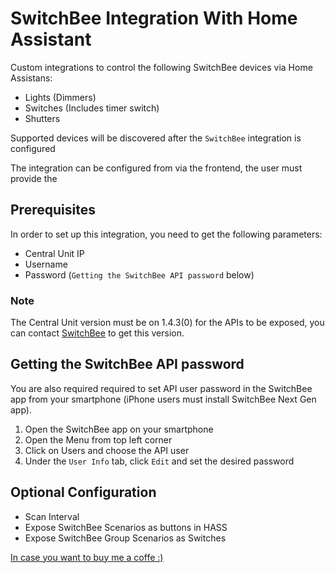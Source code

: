 # SwitchBee Integration With Home Assistant

Custom integrations to control the following SwitchBee devices via Home Assistans:

- Lights (Dimmers)
- Switches (Includes timer switch)
- Shutters 

Supported devices will be discovered after the `SwitchBee` integration is configured


The integration can be configured from via the frontend, the user must provide the

 ## Prerequisites

 In order to set up this integration, you need to get the following parameters:

 - Central Unit IP
 - Username
 - Password (`Getting the SwitchBee API password` below)

 ### Note

  The Central Unit version must be on 1.4.3(0) for the APIs to be exposed, you can contact [SwitchBee](https://www.switchbee.com) to get this version.

 ## Getting the SwitchBee API password

  You are also required required to set API user password in the SwitchBee app from your smartphone (iPhone users must install SwitchBee Next Gen app).

   1. Open the SwitchBee app on your smartphone
   2. Open the Menu from top left corner
   3. Click on Users and choose the API user
   4. Under the `User Info` tab, click `Edit` and set the desired password

## Optional Configuration 

- Scan Interval 
- Expose SwitchBee Scenarios as buttons in HASS
- Expose SwitchBee Group Scenarios as Switches


 [In case you want to buy me a coffe :)](https://paypal.me/jafaratili?country.x=IL&locale.x=he_IL)